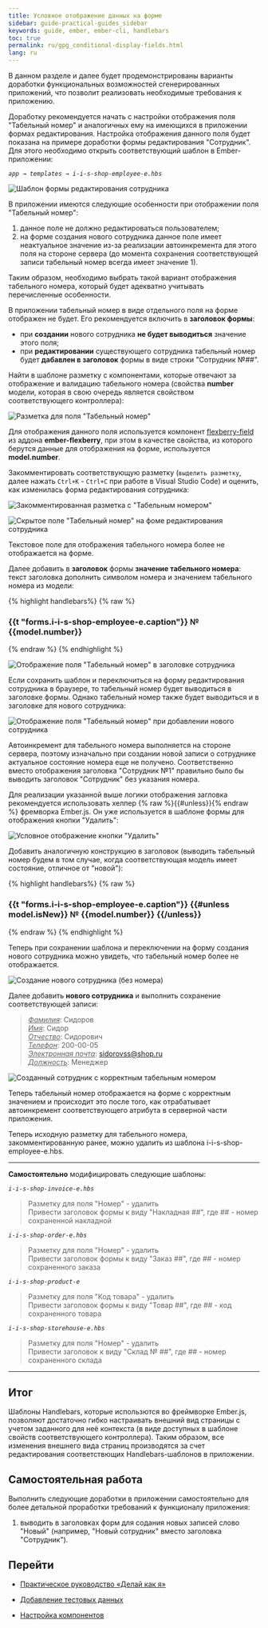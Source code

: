 ```yaml
---
title: Условное отображение данных на форме
sidebar: guide-practical-guides_sidebar
keywords: guide, ember, ember-cli, handlebars
toc: true
permalink: ru/gpg_conditional-display-fields.html
lang: ru
---
```


В данном разделе и далее будет продемонстрированы варианты доработки функциональных возможностей сгенерированных приложений, что позволит реализовать необходимые требования к приложению.

Доработку рекомендуется начать с настройки отображения поля "Табельный номер" и аналогичных ему на имеющихся в приложении формах редактирования. Настройка отображения данного поля будет показана на примере доработки формы редактирования "Сотрудник". Для этого необходимо открыть соответствующий шаблон в Ember-приложении:

*`app → templates → i-i-s-shop-employee-e.hbs`*

![Шаблон формы редактирования сотрудника](/images/pages/guides/flexberry-ember/5-1-conditional-display-fields/5-1-1.png)

В приложении имеются следующие особенности при отображении поля "Табельный номер":

1. данное поле не должно редактироваться пользователем;
2. на форме создания нового сотрудника данное поле имеет неактуальное значение из-за реализации автоинкремента для этого поля на стороне сервера (до момента сохранения соответствующей записи табельный номер всегда имеет значение 1).

Таким образом, необходимо выбрать такой вариант отображения табельного номера, который будет адекватно учитывать перечисленные особенности.

В приложении табельный номер в виде отдельного поля на форме отображен не будет. Его рекомендуется включить в **заголовок формы**:

* при **создании** нового сотрудника  **не будет выводиться** значение этого поля;
* при **редактировании** существующего сотрудника табельный номер будет **дабавлен в заголовок** формы в виде строки "Сотрудник №##".

Найти в шаблоне разметку с компонентами, которые отвечают за отображение и валидацию табельного номера (свойства **number** модели, которая в свою очередь является свойством соответствующего контроллера):

![Разметка для поля "Табельный номер"](/images/pages/guides/flexberry-ember/5-1-conditional-display-fields/5-1-2.png)

Для отображения данного поля используется компонент [flexberry-field](https://flexberry.github.io/ru/ef2_edit-form-components.html#flexberry-field) из аддона **ember-flexberry**, при этом в качестве свойства, из которого берутся данные для отображения на форме, используется **model.number**.

Закомментировать соответствующую разметку (`выделить разметку`, далее нажать `Ctrl+K` - `Ctrl+C` при работе в Visual Studio Code) и оценить, как изменилась форма редактирования сотрудника:

![Закомментированная разметка с "Табельным номером"](/images/pages/guides/flexberry-ember/5-1-conditional-display-fields/5-1-3.png)

![Скрытое поле "Табельный номер" на фоме редактирования сотрудника](/images/pages/guides/flexberry-ember/5-1-conditional-display-fields/5-1-4.png)

Текстовое поле для отображения табельного номера более не отображается на форме.

Далее добавить в **заголовок** формы **значение табельного номера**: текст заголовка дополнить символом номера и значением табельного номера из модели:

{% highlight handlebars%}
{% raw %}
<h3 class="ui header">
  {{t "forms.i-i-s-shop-employee-e.caption"}} № {{model.number}}
</h3>
{% endraw %}
{% endhighlight %}

![Отображение поля "Табельный номер" в заголовке сотрудника](/images/pages/guides/flexberry-ember/5-1-conditional-display-fields/5-1-6.png)

Если сохранить шаблон и переключиться на форму редактирования сотрудника в браузере, то табельный номер будет выводиться в заголовке формы. Однако табельный номер также будет выводиться и в заголовке для нового сотрудника:

![Отображение поля "Табельный номер" при добавлении нового сотрудника](/images/pages/guides/flexberry-ember/5-1-conditional-display-fields/5-1-7.png)

Автоинкремент для табельного номера выполняется на стороне сервера, поэтому изначально при создании новой записи о сотруднике актуальное состояние номера еще не получено. Соответственно вместо отображения заголовка "Сотрудник №1" правильно было бы выводить заголовок "Сотрудник" без указания номера.

Для реализации указанной выше логики отображения загловка рекомендуется использовать хелпер {% raw %}{{#unless}}{% endraw %} фремворка Ember.js. Он уже используется в шаблоне формы для отображения кнопки "Удалить":

![Условное отображение кнопки "Удалить"](/images/pages/guides/flexberry-ember/5-1-conditional-display-fields/5-1-8.png)

Добавить аналогичную конструкцию в заголовок (выводить табельный номер будем в том случае, когда соответствующая модель имеет состояние, отличное от "новой"):

{% highlight handlebars%}
{% raw %}
<h3 class="ui header">
  {{t "forms.i-i-s-shop-employee-e.caption"}}
  {{#unless model.isNew}}
    № {{model.number}}
  {{/unless}}
</h3>
{% endraw %}
{% endhighlight %}

Теперь при сохранении шаблона и переключении на форму создания нового сотрудника можно увидеть, что табельный номер более не отображается.

![Создание нового сотрудника (без номера)](/images/pages/guides/flexberry-ember/5-1-conditional-display-fields/5-1-10.png)

Далее добавить **нового сотрудника** и выполнить сохранение соответствующей записи:

> *<u>Фамилия</u>*: Сидоров  
> *<u>Имя</u>*: Сидор  
> *<u>Отчество</u>*: Сидорович  
> *<u>Телефон</u>*: 200-00-05  
> *<u>Электронная почта</u>*: sidorovss@shop.ru  
> *<u>Должность</u>*: Менеджер

![Созданный сотрудник с корректным табельным номером](/images/pages/guides/flexberry-ember/5-1-conditional-display-fields/5-1-11.png)

Теперь табельный номер отображается на форме с корректным значением и происходит это после того, как отрабатывает автоинкремент соответствующего атрибута в серверной части приложения.

Теперь исходную разметку для табельного номера, закомментированную ранее, можно удалить из шаблона i-i-s-shop-employee-e.hbs.

---
**Самостоятельно** модифицировать следующие шаблоны:

*`i-i-s-shop-invoice-e.hbs`*
> Разметку для поля "Номер" - удалить  
> Привести заголовок формы к виду "Накладная ##", где ## - номер сохраненной накладной

*`i-i-s-shop-order-e.hbs`*
> Разметку для поля "Номер" - удалить  
> Привести заголовок формы к виду "Заказ ##", где ## - номер сохраненного заказа

*`i-i-s-shop-product-e`*
> Разметку для поля "Код товара" - удалить  
> Привести заголовок формы к виду "Товар ##", где ## - код сохраненного товара

*`i-i-s-shop-storehouse-e.hbs`*
> Разметку для поля "Номер" - удалить  
> Привести заголовок к виду "Склад № ##", где ## - номер сохраненного склада

---

## Итог

Шаблоны Handlebars, которые использются во фреймворке Ember.js, позволяют достаточно гибко настраивать внешний вид страницы с учетом заданного для неё контекста (в виде доступных в шаблоне свойств соответствующего контроллера). Таким образом, все изменения внешнего вида страниц производятся за счет редактирования соответствющих Handlebars-шаблонов в приложении.

## Самостоятельная работа

Выполнить следующие доработки в приложении самостоятельно для более детальной проработки требований к функционалу приложения:

1. выводить в заголовках форм для содания новых записей слово "Новый" (например, "Новый сотрудник" вместо заголовка "Сотрудник").

## Перейти

* [Практическое руководство  «Делай как я»](gpg_landing-page.html) <i class="fa fa-arrow-up" aria-hidden="true"></i>

* [Добавление тестовых данных](gpg_filling-application-primary-data.html) <i class="fa fa-arrow-left" aria-hidden="true"></i>
* [Настройка компонентов](gpg_ember-flexberry-components.html) <i class="fa fa-arrow-right" aria-hidden="true"></i>